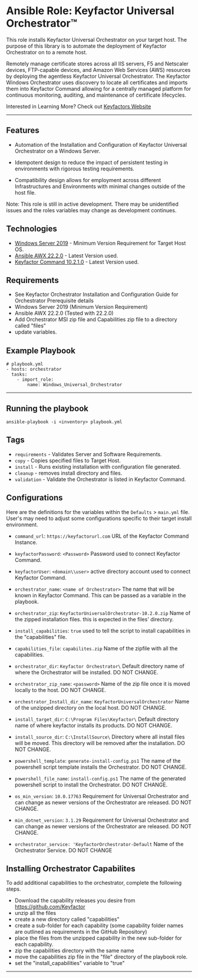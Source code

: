 # Ansible Role: Keyfactor Universal Orchestrator&trade;

This role installs Keyfactor Universal Orchestrator on your target host. The purpose of this library is to automate the deployment of Keyfactor Orchestrator on to a remote host.

Remotely manage certificate stores across all IIS servers, F5 and Netscaler devices, FTP-capable devices, and Amazon Web Services (AWS) resources by deploying the agentless Keyfactor Universal Orchestrator. The Keyfactor Windows Orchestrator uses discovery to locate all certificates and imports them into Keyfactor Command allowing for a centrally managed platform for continuous monitoring, auditing, and maintenance of certificate lifecycles.

Interested in Learning More? Check out [Keyfactors Website](https://www.keyfactor.com/)

***

## Features

- Automation of the Installation and Configuration of Keyfactor Universal Orchestrator on a Windows Server.

- Idempotent design to reduce the impact of persistent testing in environments with rigorous testing requirements.

- Compatibility design allows for employment across different Infrastructures and Environments with minimal changes outside of the host file.

Note: This role is still in active development.  There may be unidentified issues and the roles variables may change as development continues.

## Technologies

* [Windows Server 2019](https://www.microsoft.com/en-us/windows-server) - Minimum Version Requirement for Target Host OS.
* [Ansible AWX 22.2.0](https://github.com/ansible/awx/releases) - Latest Version used.
* [Keyfactor Command 10.2.1.0](https://software.keyfactor.com/Guides/InstallingAgents/InstallingKeyfactorOrchestrators.pdf) - Latest Version used.

## Requirements

* See Keyfactor Orchestrator Installation and Configuration Guide for Orchestrator Prerequisite details
* Windows Server 2019 (Minimum Version Requirement)
* Ansible AWX 22.2.0 (Tested with 22.2.0)
* Add Orchestrator MSI zip file and Capabilities zip file to a directory called "files"
* update variables.

## Example Playbook

```
# playbook.yml
- hosts: orchestrator
  tasks:
    - import_role:
        name: Windows_Universal_Orchestrator
```

***

## Running the playbook

```
ansible-playbook -i <inventory> playbook.yml
```

## Tags

- `requirements` - Validates Server and Software Requirements.
- `copy` - Copies specified files to Target Host.
- `install` - Runs existing installation with configuration file generated.
- `cleanup` - removes install directory and files.
- `validation` - Validate the Orchestrator is listed in Keyfactor Command.

## Configurations

Here are the definitions for the variables within the `Defaults` > `main.yml` file. User's may need to adjust some configurations specific to their target install environment.

- `command_url`: `https://keyfactorurl.com` URL of the Keyfactor Command Instance.

- `keyfactorPassword`: `<Password>` Password used to connect Keyfactor Command.

- `keyfactorUser`: `<domain\\user>` active directory account used to connect Keyfactor Command.

- `orchestrator_name`: `<name of Orchestrator>` The name that will be known in Keyfactor Command.  This can be passed as a variable in the playbook.

- `orchestrator_zip`: `KeyfactorUniversalOrchestrator-10.2.0.zip` Name of the zipped installation files.  this is expected in the files' directory.

- `install_capabilities`: `true` used to tell the script to install capabilities in the "capabilities" file.

- `capabilities_file`: `capabilites.zip` Name of the zipfile with all the capabilities.

- `orchestrator_dir`: `Keyfactor Orchestrator\` Default directory name of where the Orchestrator will be installed. DO NOT CHANGE.

- `orchestrator_zip_name`: `<password>` Name of the zip file once it is moved locally to the host. DO NOT CHANGE.

- `orchestrator_Install_dir_name`: `KeyfactorUniversalOrchestrator` Name of the unzipped directory on the local host. DO NOT CHANGE.

- `install_target_dir`: `C:\Program Files\Keyfactor\` Default directory name of where keyfactor installs its products. DO NOT CHANGE.

- `install_source_dir`: `C:\InstallSource\` Directory where all install files will be moved.  This directory will be removed after the installation. DO NOT CHANGE.

- `powershell_template`: `generate-install-config.ps1` The name of the powershell script template installs the Orchestrator. DO NOT CHANGE.

- `powershell_file_name`: `install-config.ps1` The name of the generated powershell script to install the Orchestrator. DO NOT CHANGE.

- `os_min_version`: `10.0.17763` Requirement for Universal Orchestrator and can change as newer versions of the Orchestrator are released. DO NOT CHANGE.

- `min_dotnet_version`: `3.1.29` Requirement for Universal Orchestrator and can change as newer versions of the Orchestrator are released. DO NOT CHANGE.

- `orchestrator_service: 'KeyfactorOrchestrator-Default` Name of the Orchestrator Service. DO NOT CHANGE

## Installing Orchestrator Capabilites 
To add additional capabilities to the orchestrator, complete the following steps.
- Download the capability releases you desire from https://github.com/Keyfactor
- unzip all the files
- create a new directory called "capabilities"
- create a sub-folder for each capability (some capability folder names are outlined as requirements in the GitHub Repository)
- place the files from the unzipped capability in the new sub-folder for each capability.
- zip the capabilities directory with the same name
- move the capabilities zip file in the "file" directory of the playbook role.
- set the "install_capabilities" variable to "true"
***

